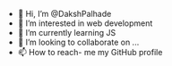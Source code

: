 - 👋 Hi, I’m @DakshPalhade
- 👀 I’m interested in web development
- 🌱 I’m currently learning JS
- 💞️ I’m looking to collaborate on ...
- 📫 How to reach- me my GitHub profile

<!---
DakshPalhade/DakshPalhade is a ✨ special ✨ repository because its `README.md` (this file) appears on your GitHub profile.
You can click the Preview link to take a look at your changes.
--->
